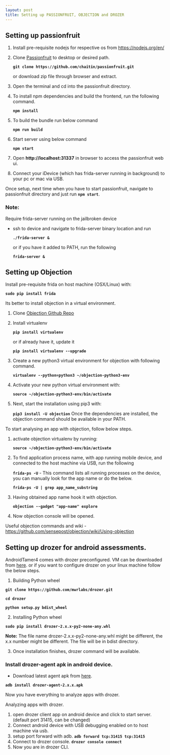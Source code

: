 ```yaml
---
layout: post
title: Setting up PASSIONFRUIT, OBJECTION and DROZER
---
```



## Setting up passionfruit
1. Install pre-requisite nodejs for respective os from https://nodejs.org/en/
2. Clone [Passionfruit](https://github.com/chaitin/passionfruit) to desktop or desired path.

	**```git clone https://github.com/chaitin/passionfruit.git```**
	
	or download zip file through browser and extract.
3. Open the terminal and cd into the passionfruit directory.
4. To install npm dependencies and build the frontend, run the following command.
	
	**`npm install`**
	
5. To build the bundle run below command
	
	**`npm run build`**
	
6. Start server using below command
	
	**`npm start`**
	
7. Open **http://localhost:31337** in browser to access the passionfruit web ui.
8. Connect your iDevice (which has frida-server running in background) to your pc or mac via USB.

Once setup, next time when you have to start passionfruit, navigate to passionfruit directory and just run **`npm start`**.


### Note:
Require frida-server running on the jailbroken device
- ssh to device and navigate to frida-server binary location and run 
	
	**`./frida-server &`**
	
	or if you have it added to PATH, run the following
	
	**`frida-server &`**

## Setting up Objection

Install pre-requisite frida on host machine (OSX/Linux) with:
	
**`sudo pip install frida`**
	
Its better to install objection in a virtual environment.
1. Clone [Objection Github Repo](https://github.com/sensepost/objection/)
2. Install virtualenv
	
	**`pip install virtualenv`**
	
	or if already have it, update it
	
	**`pip install virtualenv --upgrade`**
3. Create a new python3 virtual environment for objection with following command.
	
	**`virtualenv --python=python3 ~/objection-python3-env`**
4. Activate your new python virtual environment with:
	
	**`source ~/objection-python3-env/bin/activate`**
5. Next, start the installation using pip3 with:
	
	**`pip3 install -U objection`**
	Once the dependencies are installed, the objection command should be available in your PATH.

To start analysing an app with objection, follow below steps.
1. activate objection virtualenv by running:
	
	**`source ~/objection-python3-env/bin/activate`**
2. To find application process name, with app running mobile device, and connected to the host machine via USB, run the following
	
	**`frida-ps -U`** - This command lists all running processes on the device, you can manually look for the app name or do the below.
	
	**`frida-ps -U | grep app_name_substring`**
3. Having obtained app name hook it with objection.
	
	**`objection --gadget "app-name" explore`**
4. Now objection console will be opened.

Useful objection commands and wiki - https://github.com/sensepost/objection/wiki/Using-objection

## Setting up drozer for android assessments.

AndroidTamer4 comes with drozer preconfigured. VM can be downloaded from
[here](https://androidtamer.com/tamer4-release). or  if you want to configure drozer on your linux machine follow the below steps.
1. Building Python wheel
	
**`git clone https://github.com/mwrlabs/drozer.git`**
	
**`cd drozer`**

**`python setup.py bdist_wheel`**

2. Installing Python wheel

**`sudo pip install drozer-2.x.x-py2-none-any.whl`**

**Note:** The file name drozer-2.x.x-py2-none-any.whl might be different, the x.x number might be different. The file will be in bdist directory.

3. Once installation finishes, drozer command will be available.

### Install drozer-agent apk in android device.
- Download latest agent apk from [here](https://github.com/mwrlabs/drozer/releases/).

**`adb install drozer-agent-2.x.x.apk`**

Now you have everything to analyze apps with drozer.

Analyzing apps with drozer.
1. open drozer client app on android device and click to start server. (default port 31415, can be changed)
2. Connect android device with USB debugging enabled on to host machine via usb.
3. setup port forward with adb.
**`adb forward tcp:31415 tcp:31415`**
4. Connect to drozer console.
**`drozer console connect`**
5. Now you are in drozer CLI.
